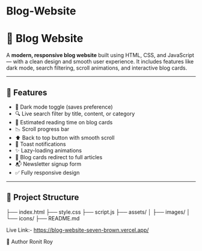 # Blog-Website
# 📝 Blog Website

A **modern, responsive blog website** built using HTML, CSS, and JavaScript — with a clean design and smooth user experience. It includes features like dark mode, search filtering, scroll animations, and interactive blog cards.

---

## 🚀 Features

- 🌙 Dark mode toggle (saves preference)
- 🔍 Live search filter by title, content, or category
- 📖 Estimated reading time on blog cards
- 📉 Scroll progress bar
- ⬆️ Back to top button with smooth scroll
- 💬 Toast notifications
- ✨ Lazy-loading animations
- 🔗 Blog cards redirect to full articles
- 📬 Newsletter signup form
- ✅ Fully responsive design

---

## 📂 Project Structure

├── index.html
├── style.css
├── script.js
├── assets/
│ ├── images/
│ └── icons/
├── README.md


Live Link:- https://blog-website-seven-brown.vercel.app/

👤 Author
Ronit Roy
